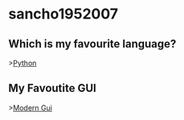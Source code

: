# sancho1952007

## Which is my favourite language?
\>[Python](https://python.org)

## My Favoutite GUI
\>[Modern Gui](https://github.com/sancho1952007/Modern-GUI-v2.0-Beta-)

